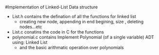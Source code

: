 #Implementation of Linked-List Data structure

 - List.h contains the defination of all the functions for linked list
      - creating new node, appending in end begining, size , deleting nodes...etc
 - List.c conatins the code in C for the functions 
 - polynomial.c contains Implement Polynomial (of a single variable) ADT using: Linked List
      - and the basic arithmatic operation over polynomials
